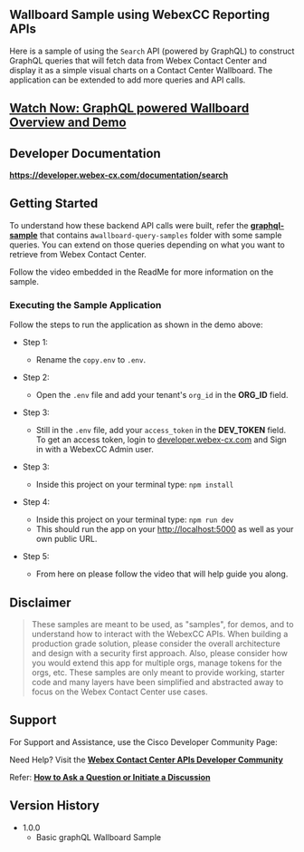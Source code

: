 ## Wallboard Sample using WebexCC Reporting APIs

Here is a sample of using the `Search` API (powered by GraphQL) to construct GraphQL queries that will fetch data from Webex Contact Center and display it as a simple visual charts on a Contact Center Wallboard. The application can be extended to add more queries and API calls.

## [Watch Now: GraphQL powered Wallboard Overview and Demo](https://app.vidcast.io/share/42059f9c-73b8-48eb-9099-0ea45308cd23)

## Developer Documentation 

**https://developer.webex-cx.com/documentation/search**

## Getting Started

To understand how these backend API calls were built, refer the **[graphql-sample](https://github.com/CiscoDevNet/webex-contact-center-api-samples/tree/main/graphql-sample)** that contains a`wallboard-query-samples` folder with some sample queries. You can extend on those queries depending on what you want to retrieve from Webex Contact Center.

Follow the video embedded in the ReadMe for more information on the sample.

### Executing the Sample Application

Follow the steps to run the application as shown in the demo above:

- Step 1:

  - Rename the `copy.env` to `.env`.

- Step 2:

  - Open the `.env` file and add your tenant's `org_id` in the **ORG_ID** field.

- Step 3:

  - Still in the `.env` file, add your `access_token` in the **DEV_TOKEN** field. To get an access token, login to [developer.webex-cx.com](https://developer.webex-cx.com) and Sign in with a WebexCC Admin user.

- Step 3:

  - Inside this project on your terminal type: `npm install`

- Step 4:

  - Inside this project on your terminal type: `npm run dev`
  - This should run the app on your [http://localhost:5000](http://localhost:5000) as well as your own public URL.

- Step 5:
  - From here on please follow the video that will help guide you along.

## Disclaimer

> These samples are meant to be used, as "samples", for demos, and to understand how to interact with the WebexCC APIs.
> When building a production grade solution, please consider the overall architecture and design with a security first approach.
> Also, please consider how you would extend this app for multiple orgs, manage tokens for the orgs, etc.
> These samples are only meant to provide working, starter code and many layers have been simplified and abstracted away to focus on the Webex Contact Center use cases.

## Support

For Support and Assistance, use the Cisco Developer Community Page:

Need Help? Visit the **[Webex Contact Center APIs Developer Community](https://community.cisco.com/t5/contact-center/bd-p/j-disc-dev-contact-center)**

Refer: **[How to Ask a Question or Initiate a Discussion](https://community.cisco.com/t5/contact-center/webex-contact-center-apis-developer-community-and-support/m-p/4558270)**

## Version History

- 1.0.0
  - Basic graphQL Wallboard Sample
